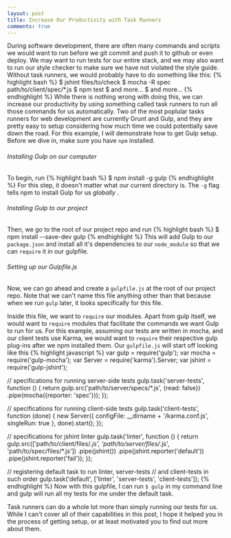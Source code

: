 ```yaml
---
layout: post
title: Increase Our Productivity with Task Runners
comments: true
---
```

During software development, there are often many commands and scripts we would want to run before we git commit and push it to github or even deploy. We may want to run tests for our entire stack, and we may also want to run our style checker to make sure we have not violated the style guide. Without task runners, we would probably have to do something like this:
{% highlight bash %}
$ jshint files/to/check
$ mocha -R spec path/to/client/spec/*.js
$ npm test
$ and more...
$ and more...
{% endhighlight %}
While there is nothing wrong with doing this, we can increase our productivity by using something called task runners to run all those commands for us automatically. Two of the most poplular tasks runners for web development are currently Grunt and Gulp, and they are pretty easy to setup considering how much time we could potentially save down the road. For this example, I will demonstrate how to get Gulp setup. Before we dive in, make sure you have `npm` installed.

###### Installing Gulp on our computer
To begin, run
{% highlight bash %}
$ npm install -g gulp
{% endhighlight %}
For this step, it doesn't matter what our current directory is. The `-g` flag tells npm to install Gulp for us *globally* .

###### Installing Gulp to our project
Then, we go to the root of our project repo and run 
{% highlight bash %}
$ npm install --save-dev gulp
{% endhighlight %}
This will add Gulp to our `package.json` and install all it's dependencies to our `node_module` so that we can `require` it in our gulpfile. 

###### Setting up our Gulpfile.js
Now, we can go ahead and create a `gulpfile.js` at the root of our project repo. Note that we can't name this file anything other than that because when we run `gulp` later, it looks specifically for this file. 

Inside this file, we want to `require` our modules. Apart from gulp itself, we would want to `require` modules that facilitate the commands we want Gulp to run for us. For this example, assuming our tests are written in mocha, and our client tests use Karma, we would want to `require` their respective gulp plug-ins after we npm installed them. Our `gulpfile.js` will start off looking like this
{% highlight javascript %}
var gulp = require('gulp');
var mocha = require('gulp-mocha');
var Server = require('karma').Server;
var jshint = require('gulp-jshint');

// specifications for running server-side tests
gulp.task('server-tests', function () {
  return gulp.src('path/to/server/specs/*.js', {read: false})
    .pipe(mocha({reporter: 'spec'}));
});

// specifications for running client-side tests
gulp.task('client-tests', function (done) {
  new Server({
    configFile: __dirname + '/karma.conf.js',
    singleRun: true
  }, done).start();
});

// specifications for jshint linter
gulp.task('linter', function () {
  return gulp.src(['path/to/client/files/*.js', 'path/to/server/files/*.js', 'path/to/spec/files/*.js'])
    .pipe(jshint())
    .pipe(jshint.reporter('default'))
    .pipe(jshint.reporter('fail'));
});

// registering default task to run linter, server-tests 
// and client-tests in such order
gulp.task('default', ['linter', 'server-tests', 'client-tests']);
{% endhighlight %}
Now with this gulpfile, I can run `$ gulp` in my command line and gulp will run all my tests for me under the default task.

Task runners can do a whole lot more than simply running our tests for us. While I can't cover all of their capabilities in this post, I hope it helped you in the process of getting setup, or at least motivated you to find out more about them.
